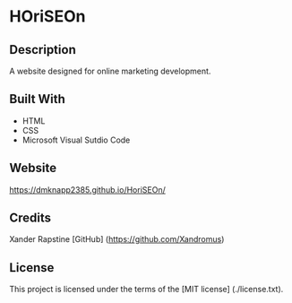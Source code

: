 # HOriSEOn

## Description 

A website designed for online marketing development. 

## Built With

* HTML
* CSS
* Microsoft Visual Sutdio Code

## Website

https://dmknapp2385.github.io/HoriSEOn/

## Credits

Xander Rapstine [GitHub] (https://github.com/Xandromus)

## License

This project is licensed under the terms of the [MIT license] (./license.txt).